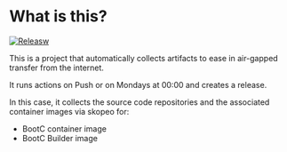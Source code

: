 # What is this?

[![Releasw](https://github.com/amentumservices/Collector-BootC/actions/workflows/collect.yml/badge.svg?branch=main)](https://github.com/amentumservices/Collector-BootC/actions/workflows/collect.yml)

This is a project that automatically collects artifacts to ease in air-gapped transfer from the internet.

It runs actions on Push or on Mondays at 00:00 and creates a release.

In this case, it collects the source code repositories and the associated container images via skopeo for:

- BootC container image
- BootC Builder image
